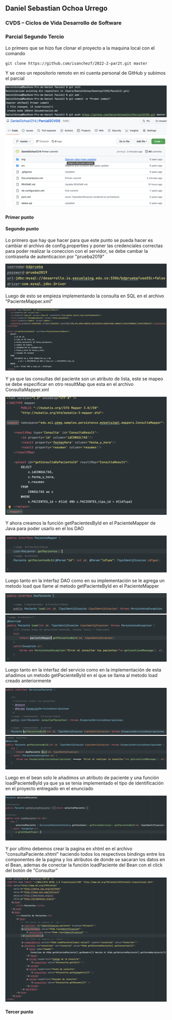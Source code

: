 ## Daniel Sebastian Ochoa Urrego

### CVDS – Ciclos de Vida Desarrollo de Software
### Parcial Segundo Tercio

Lo primero que se hizo fue clonar el proyecto a la maquina local con el comando 

    git clone https://github.com/isanchezf/2022-2-par2t.git master

Y se creo un repositorio remoto en mi cuenta personal de GitHub y subimos el parcial

![](./img/RepositoryCreation.png)
![](./img/RepositoryFirstScreen.png)

#### Primer punto
#### Segundo punto

Lo primero que hay que hacer para que este punto se pueda hacer es cambiar el archivo de config.properties y poner las credenciales correctas para poder realizar la coneccion con el servidor, se debe cambar la contraseña de autenticacion por "prueba2019"

![](./img/configFile.png)

Luego de esto se empieza implementando la consulta en SQL en el archivo "PacienteMapper.xml" 

![](./img/xmlSQLSentence.png)

Y ya que las consultas del paciente son un atributo de lista, este se mapeo se debe especificar en otro resultMap que esta en el archivo ConsultaMapper.xml

![](./img/ConsultaSQL.png)

Y ahora creamos la función getPacientesById en el PacienteMapper de Java para poder usarlo en el los DAO

![](./img/PacienteMapperJava.png)

Luego tanto en la interfaz DAO como en su implementación se le agrega un metodo load que llame al metodo getPacienteById en el PacienteMapper

![](./img/DAOPacienteById.png)
![](./img/DAOPacienteIdImpl.png)

Luego tanto en la interfaz del servicio como en la implementación de esta añadimos un metodo getPacienteById en el que se llama al metodo load creado anteriormente

![](./img/ServicioPacienteById.png)
![](./img/ServicioPacienteByIdImpl.png)

Luego en el bean solo le añadimos un atributo de paciente y una función loadPacienteById ya que ya se tenia implementado el tipo de identificación en el proyecto entregado en el enunciado

![](./img/PacienteByIdBean.png)

Y por ultimo debemos crear la pagina en xhtml en el archivo "consultaPaciente.xhtml" haciendo todos los respectivos bindings entre los componentes de la pagina y los atributos de donde se sacaran los
datos en el Bean, ademas de conectar la función loadPaciente del Bean con el click del botón de "Consultar"

![](./img/ConsultaPacientesXHTML.png)

#### Tercer punto 

